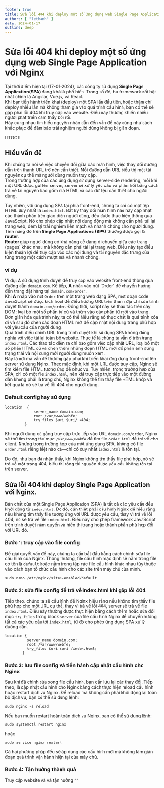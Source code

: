 ```yaml
---
footer: true
title: Sửa lỗi 404 khi deploy một số ứng dụng web Single Page Application với Nginx
authors: [ "lethanh" ]
date: 2024-01-17
outline: deep
---
```

# Sửa lỗi 404 khi deploy một số ứng dụng web Single Page Application với Nginx

Tại thời điểm hiện tại (17-01-2024), các công ty sử dụng **Single Page Application(SPA)** đang khá là phổ biến. Trong số đó, ba framework nổi bật nhất chính là Angular, Vue.js, và React.
<br/>
Khi bạn tiến hành triển khai (deploy) một SPA lần đầu tiên, hoặc thậm chí deploy nhiều lần mà không tham gia vào quá trình cấu hình, bạn có thể sẽ gặp phải lỗi 404 khi truy cập vào website. Điều này thường khiến nhiều người phát triển cảm thấy bối rối.
<br/>
Hãy cùng nhau tìm hiểu nguyên nhân dẫn đến vấn đề này cũng như cách khắc phục để đảm bảo trải nghiệm người dùng không bị gián đoạn.

[[TOC]]

## Hiểu vấn đề

Khi chúng ta nói về việc chuyển đổi giữa các màn hình, việc thay đổi đường dẫn trên thanh URL trở nên cần thiết. Mỗi đường dẫn URL biểu thị một tài nguyên cụ thể mà người dùng muốn truy cập.
<br/>
Trong trường hợp của các ứng dụng sử dụng server-side rendering, mỗi khi một URL được gửi lên server, server sẽ xử lý yêu cầu và phản hồi bằng cách trả về tài nguyên bao gồm mã HTML và các dữ liệu cần thiết cho người dùng.

Tuy nhiên, với ứng dụng SPA tại phía front-end, chúng ta chỉ có một tệp HTML duy nhất là `index.html`. Bất kỳ thay đổi màn hình nào hay cập nhật các thành phần trên giao diện người dùng, đều được thực hiện thông qua JavaScript. Nó cho phép cập nhật nội dung động mà không cần phải tải lại trang web, đem lại trải nghiệm liền mạch và nhanh chóng cho người dùng.
<br/>
Tính năng đó trên **Single Page Applications (SPA)** thường được gọi là **router**.
<br/>
**Router** giúp người dùng có khả năng dễ dàng di chuyển giữa các trang (pages) khác nhau mà không cần phải tải lại trang web. Điều này tạo điều kiện thuận lợi để truy cập vào các nội dung và tài nguyên đặc trưng của từng trang một cách mượt mà và nhanh chóng.
<br/>

### ví dụ

Ví dụ: **A** sử dụng trình duyệt để truy cập vào website front-end thông qua đường dẫn `domain.com`. Kế tiếp, **A** nhấn vào nút 'Order' để chuyển hướng đến trang đặt hàng tại `domain.com/order`.
<br/>
Khi **A** nhấp vào nút `Order` trên một trang web dạng SPA, một đoạn code JavaScript sẽ được kích hoạt để điều hướng URL trên thanh địa chỉ của trình duyệt thành `domain.com/order`. Đồng thời, script này sẽ thao tác trên cây DOM: loại bỏ một số phần tử cũ và thêm vào các phần tử mới vào trang. Đơn giản hóa quá trình này, ta có thể hiểu rằng nó thực chất là quá trình xóa đi và sau đó chèn các đoạn HTML mới để cập nhật nội dung trang phù hợp với yêu cầu của người dùng.
<br/>
Quá trình điều chỉnh URL trong trình duyệt khi sử dụng SPA không đồng nghĩa với việc tải lại toàn bộ website. Thực tế là chúng ta vẫn ở trên trang `index.html`. Các thao tác diễn ra chỉ bao gồm việc cập nhật URL, loại bỏ một số phần HTML cũ và chèn thêm những đoạn HTML mới để phản ánh đúng trạng thái và nội dung mới người dùng muốn xem.
<br/>
Đây là nơi mà vấn đề thường gặp phải khi triển khai ứng dụng front-end lên server sử dụng Nginx. Theo mặc định, khi một URL được truy cập, Nginx sẽ tìm kiếm file HTML tương ứng để phục vụ. Tuy nhiên, trong trường hợp của SPA, chỉ có một file `index.html`, nên khi truy cập trực tiếp vào một đường dẫn không phải là trang chủ, Nginx không thể tìm thấy file HTML khớp và kết quả là nó sẽ trả về lỗi 404 cho người dùng.

### Default config hay sử dụng

```
location  {
             server_name domain.com;
             root /var/www/webfe;
             try_files $uri $uri/ =404;
         }
```
Khi người dùng cố gắng truy cập trực tiếp vào URL `domain.com/order`, Nginx sẽ thử tìm trong thư mục `/var/www/webfe` để tìm file `order.html` để trả về cho client. Nhưng trong trường hợp của một ứng dụng SPA, không có file `order.html` riêng biệt nào cả—chỉ có duy nhất `index.html` là tồn tại.

Do đó, như bạn đã nhận thấy, khi Nginx không tìm thấy file phù hợp, nó sẽ trả về một trang 404, biểu thị rằng tài nguyên được yêu cầu không tồn tại trên server.

## Sửa lỗi 404 khi deploy Single Page Application với Nginx.

Bản chất của một Single Page Application (SPA) là tất cả các yêu cầu đều khởi động từ `index.html`. Do đó, cần thiết phải cấu hình Nginx để hiểu rằng: nếu không tìm thấy file tương ứng với URL được yêu cầu, thay vì trả về lỗi 404, nó sẽ trả về file `index.html`. Điều này cho phép framework JavaScript trên trình duyệt nắm quyền và hiển thị trang hoặc thành phần phù hợp đối với URL đó.

### Bước 1: truy cập vào file config
Để giải quyết vấn đề này, chúng ta cần bắt đầu bằng cách chỉnh sửa file cấu hình của Nginx. Thông thường, file cấu hình mặc định sẽ nằm trong file có tên là `default` hoặc nằm trong tập các file cấu hình khác nhau tùy thuộc vào cách bạn tổ chức cấu hình cho các site trên máy chủ của mình.
```
sudo nano /etc/nginx/sites-enabled/default
```

### Bước 2: sửa file config để trả về index.html khi gặp lỗi 404
Tiếp theo, chúng ta sẽ cấu hình để Nginx hiểu rằng nếu không tìm thấy file phù hợp cho một URL cụ thể, thay vì trả về lỗi 404, server sẽ trả về file `index.html`. Điều này thường được thực hiện bằng cách thêm hoặc sửa đổi mục `try_files` trong block `server` của file cấu hình Nginx để chuyển hướng tất cả các yêu cầu tới `index.html`, từ đó cho phép ứng dụng SPA xử lý đường dẫn.

```
location {
          server_name domain.com;
          root /var/www/webfe;
          try_files $uri $uri /index.html;
        }
```

### Bước 3: lưu file config và tiến hành cập nhật cấu hình cho Nginx
Sau khi đã chỉnh sửa xong file cấu hình, bạn cần lưu lại các thay đổi. Tiếp theo, là cập nhật cấu hình cho Nginx bằng cách thực hiện reload cấu hình hoặc restart dịch vụ Nginx. Để reload mà không cần phải khởi động lại toàn bộ dịch vụ, bạn có thể sử dụng lệnh:

```
sudo nginx -s reload
```

Nếu bạn muốn restart hoàn toàn dịch vụ Nginx, bạn có thể sử dụng lệnh:

```
sudo systemctl restart nginx
```

hoặc

```
sudo service nginx restart
```

Cả hai phương pháp đều sẽ áp dụng các cấu hình mới mà không làm gián đoạn quá trình vận hành hiện tại của máy chủ.

### Bước 4: Tận hưởng thành quả
Truy cập website và và tận hưởng ^^
